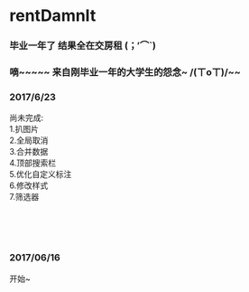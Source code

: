 # rentDamnIt

### 毕业一年了 结果全在交房租 (；′⌒`)

### 嘀~~~~~ 来自刚毕业一年的大学生的怨念~ /(ㄒoㄒ)/~~ 

### 2017/6/23

尚未完成: <br>
1.扒图片 <br>
2.全局取消 <br>
3.合并数据 <br>
4.顶部搜索栏 <br>
5.优化自定义标注 <br>
6.修改样式 <br>
7.筛选器 <br>


<br>
<br>
<br>

### 2017/06/16
开始~


<br>
<br>
<br>
